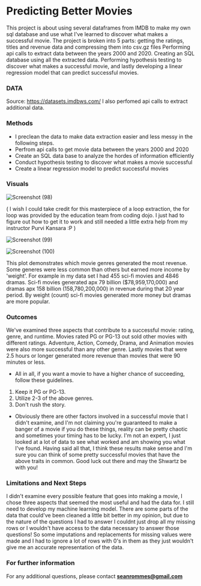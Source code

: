 # Predicting Better Movies
 This project is about using several dataframes from IMDB to make my own sql database and use what I've learned to discover what makes a successful movie. The project is broken into 5 parts: getting the ratings, titles and revenue data and compressing them into csv.gz files Performing api calls to extract data between the years 2000 and 2020. Creating an SQL database using all the extracted data. Performing hypothesis testing to discover what makes a successful movie, and lastly developing a linear regression model that can predict successful movies.

### DATA 
Source: https://datasets.imdbws.com/
I also perfomed api calls to extract additional data.

### Methods

* I preclean the data to make data extraction easier and less messy in the following steps. 
* Perfrom api calls to get movie data between the years 2000 and 2020
* Create an SQL data base to analyze the hordes of information efficiently
* Conduct hypothesis testing to discover what makes a movie successful
* Create a linear regression model to predict successful movies

### Visuals

![Screenshot (98)](https://user-images.githubusercontent.com/107956865/194787086-ce943a0c-b82b-430c-8ff8-c2ae39e676e2.png)

( I wish I could take credit for this masterpiece of a loop extraction, the for loop was provided by the education team from coding dojo. I just had to figure out how to get it to work and still needed a little extra help from my instructor Purvi Kansara :P )

![Screenshot (99)](https://user-images.githubusercontent.com/107956865/194787095-a928721c-ca91-4275-945a-24685c8faadc.png)

![Screenshot (100)](https://user-images.githubusercontent.com/107956865/194787101-3098dfe6-3450-4b6d-9241-1a4c1d7840df.png)

This plot demonstrates which movie genres generated the most revenue. Some generes were less common than others but earned more income by 'weight'.
For example in my data set I had 455 sci-fi movies and 4846 dramas. Sci-fi movies generated apx 79 billion ($78,959,170,000) and dramas apx 158 billion (158,780,200,000) in revenue during that 20 year period. By weight (count) sci-fi movies generated more money but dramas are more popular.

### Outcomes

We've examined three aspects that contribute to a successful movie: rating, genre, and runtime. Movies rated PG or PG-13 out sold other movies with different ratings. Adventure, Action, Comedy, Drama, and Animation movies were also more successful than any other genre. Lastly movies that were 2.5 hours or longer generated more revenue than movies that were 90 minutes or less.

* All in all, if you want a movie to have a higher chance of succeeding, follow these guidelines.

1. Keep it PG or PG-13.
2. Utilize 2-3 of the above genres.
3. Don't rush the story.

* Obviously there are other factors involved in a successful movie that I didn't examine, and I'm not claiming you're guaranteed to make a banger of a movie if you do these things, reality can be pretty chaotic and sometimes your timing has to be lucky. I'm not an expert, I just looked at a lot of data to see what worked and am showing you what I've found. Having said all that, I think these results make sense and I'm sure you can think of some pretty successful movies that have the above traits in common. Good luck out there and may the Shwartz be with you!

### Limitations and Next Steps
I didn't examine every possible feature that goes into making a movie, I chose three aspects that seemed the most useful and had the data for. I still need to develop my machine learning model. There are some parts of the data that could've been cleaned a little bit better in my opinion, but due to the nature of the questions I had to answer I couldnt just drop all my missing rows or I wouldn't have access to the data necessary to answer those questions! So some imputations and replacements for missing values were made and I had to ignore a lot of rows with 0's in them as they just wouldn't give me an accurate representation of the data.

### For further information


For any additional questions, please contact **seanrommes@gmail.com**
